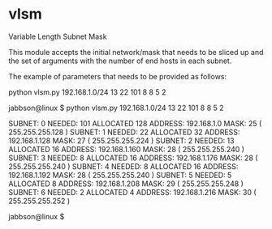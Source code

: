 vlsm
====

Variable Length Subnet Mask

This module accepts the initial network/mask that needs to be sliced up and the set of arguments 
with the number of end hosts in each subnet.

The example of parameters that needs to be provided as follows:

python vlsm.py 192.168.1.0/24 13 22 101 8 8 5 2



jabbson@linux $ python vlsm.py 192.168.1.0/24 13 22 101 8 8 5 2

SUBNET: 0 NEEDED: 101 ALLOCATED 128 ADDRESS: 192.168.1.0    MASK: 25 ( 255.255.255.128 )
SUBNET: 1 NEEDED: 22 	ALLOCATED 32 	ADDRESS: 192.168.1.128 	MASK: 27 ( 255.255.255.224 )
SUBNET: 2 NEEDED: 13 	ALLOCATED 16 	ADDRESS: 192.168.1.160 	MASK: 28 ( 255.255.255.240 )
SUBNET: 3 NEEDED: 8 	ALLOCATED 16 	ADDRESS: 192.168.1.176 	MASK: 28 ( 255.255.255.240 )
SUBNET: 4 NEEDED: 8 	ALLOCATED 16 	ADDRESS: 192.168.1.192 	MASK: 28 ( 255.255.255.240 )
SUBNET: 5 NEEDED: 5 	ALLOCATED 8 	ADDRESS: 192.168.1.208 	MASK: 29 ( 255.255.255.248 )
SUBNET: 6 NEEDED: 2 	ALLOCATED 4 	ADDRESS: 192.168.1.216 	MASK: 30 ( 255.255.255.252 )

jabbson@linux $ 
